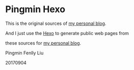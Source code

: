 Pingmin Hexo
==================

This is the original sources of [my personal blog](https://pingmin.github.io).

And I just use the [Hexo](https://hexo.io) to generate public web pages from

these sources for [my personal blog](https://pingmin.github.io).


Pingmin Fenlly Liu

20170904

